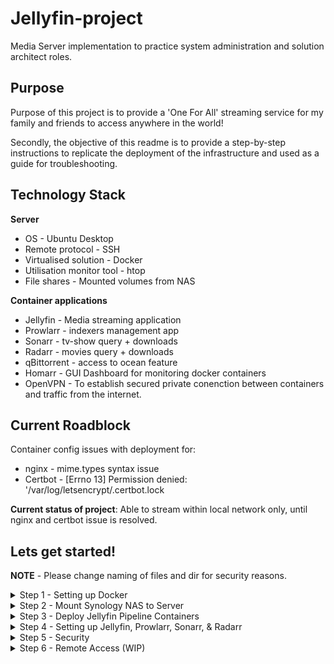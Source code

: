 # Jellyfin-project
Media Server implementation to practice system administration and solution architect roles. 

## Purpose 
Purpose of this project is to provide a 'One For All' streaming service for my family and friends to access anywhere in the world! 

Secondly, the objective of this readme is to provide a step-by-step instructions to replicate the deployment of the infrastructure and used as a guide for troubleshooting.

## Technology Stack
**Server**
* OS - Ubuntu Desktop
* Remote protocol - SSH
* Virtualised solution - Docker
* Utilisation monitor tool - htop
* File shares - Mounted volumes from NAS

**Container applications**
* Jellyfin - Media streaming application
* Prowlarr - indexers management app
* Sonarr - tv-show query + downloads
* Radarr - movies query + downloads
* qBittorrent - access to ocean feature
* Homarr - GUI Dashboard for monitoring docker containers
* OpenVPN - To establish secured private conenction between containers and traffic from the internet.

## Current Roadblock
Container config issues with deployment for:
* nginx - mime.types syntax issue
* Certbot - [Errno 13] Permission denied: '/var/log/letsencrypt/.certbot.lock

**Current status of project**: Able to stream within local network only, until nginx and certbot issue is resolved. 


## Lets get started!
**NOTE** - Please change naming of files and dir for security reasons.
<details>
<summary>Step 1 - Setting up Docker</summary>

**1.1 Update package list**
```
 sudo apt update
```

**1.2. Install prerequisites**
```
 sudo apt install -y ca-certificates curl gnupg
```

**1.3. Adding Docker's official GPG key**
```
sudo install -m 0755 -d /etc/apt/keyrings
curl -fsSL https://download.docker.com/linux/ubuntu/gpg | sudo gpg --dearmor -o /etc/apt/keyrings/docker.gpg
```

**1.4. Setup Docker repo**
```
echo "deb [arch=$(dpkg --print-architecture) signed-by=/etc/apt/keyrings/docker.gpg] https://download.docker.com/linux/ubuntu $(lsb_release -cs) stable" | sudo tee /etc/apt/sources.list.d/docker.list > /dev/null
```

**1.5. Install docker engine**
```
sudo apt update
sudo apt install -y docker-ce docker-ce-cli containerd.io docker-buildx-plugin docker-compose-plugin
```

**1.6. Verify Installation**
```
 docker --version
```

**1.7. Install software packages on docker**
```
docker pull jellyfin/jellyfin:latest
docker pull lscr.io/linuxserver/prowlarr:latest
docker pull lscr.io/linuxserver/sonarr:latest
docker pull lscr.io/linuxserver/radarr:latest
docker pull lscr.io/linuxserver/qbittorrent:latest
docker pull kylemanna/openvpn-client:latest
```

**1.8. Confirm pulled images**
```
docker images
```
</details>

<details>

<summary>Step 2 - Mount Synology NAS to Server</summary>

**2.1. Installing 'cifs-utils' for SMB support in files sharing with the NAS.**
```
 sudo apt install -y cifs-utils

```

**2.2. Creating the Mount Points**
```
sudo mkdir -p /mount/NAS_Server/Movies
sudo mkdir -p /mount/NAS_Server/Shows
sudo mkdir -p /mount/NAS_Server/Download
```

**2.3. Mount the NAS**
**NOTE**
NAS_IP= your external storage device private IPv4
your_username & your_password = local user/admin credentials of the storage device

```
sudo mount -t cifs //NAS_IP/NAS_Server/Movies /mount/NAS_Server/Movies -o username=your_username,password=your_password

sudo mount -t cifs //NAS_IP/NAS_Server/Shows /mount/NAS_Server/Shows -o username=your_username,password=your_password

sudo mount -t cifs //NAS_IP/NAS_Server/Download /mount/NAS_Server/Download -o username=your_username,password=your_password
```

2.4 Verify the Mounts are Present
```
df -h
```

**2.5 Persist Mounts across Reboots**
edit the 'fstab.bak' file to automatically mount the fodlers after a reboot of the server. 
```
 sudo cp /etc/fstab /etc/fstab.bak
 sudo nano /etc/fstab
```

Add the following within the fstab file (can add anywhere):
**NOTE**
your_username & your_password = relates to the user credential of the storage device
```
//NAS_IP/NAS_Server/Movies /mount/NAS_Server/Movies cifs username=your_username,password=your_password,iocharset=utf8 0 0
//NAS_IP/NAS_Server/Shows /mount/NAS_Server/Shows cifs username=your_username,password=your_password,iocharset=utf8 0 0
//NAS_IP/NAS_Server/Download /mount/NAS_Server/Download cifs username=your_username,password=your_password,iocharset=utf8 0 0
```

2.6. Verify fstab and Mounts

```
 sudo mount -a
```

check mounts
```
ls /mount/NAS_Server/Movies
ls /mount/NAS_Server/Shows
ls /mount/NAS_Server/Download
```

**2.7. Permission Update on Mounts**
```
sudo chmod -R 755 /mount/NAS_Server
sudo chown -R $USER:$USER /mount/NAS_Server
```
</details>

<details>

<summary> Step 3 - Deploy Jellyfin Pipeline Containers </summary>
We will use a docker-compose.yml file to simplify the deployment and management of all containers. 
Using Compose ensures that all container settings, volumes, and dependencies are centrally managed.

**3.1. Create container directory and open dir**
```
sudo -p mkdir ~/container-pipeline/ && cd ~/container-pipeline/
```

**3.2. Install docker-compose**
```
sudo curl -L "https://github.com/docker/compose/releases/latest/download/docker-compose-$(uname -s)-$(uname -m)" -o /usr/local/bin/docker-compose
```
Set executable Permission
```
sudo chmod +x /usr/local/bin/docker-compose
```
Verify install
```
docker-compose --version
```
pull required images
```
sudo docker-compose pull
```

**3.3. Create docker-compose file**
Docker-compose file is used when a docker container is deployed as it houses all the container's configuration.  
```
sudo nano docker-compose.yml
```

**Content of docker-compose**: Copy and paste the content and adjust the volume pathing to your setup.
```
version: "3.8"

services:
  jellyfin:
    image: jellyfin/jellyfin:latest
    container_name: jellyfin
    ports:
      - "8096:8096"  # LAN access
    volumes:
      - /mount/Movies:/media/movies:ro
      - /mount/NAS_Server/Shows:/media/shows:ro
    restart: unless-stopped
    environment:
      - TZ=Australia/Sydney

  prowlarr:
    image: lscr.io/linuxserver/prowlarr:latest
    container_name: prowlarr
    ports:
      - "9696:9696"
    volumes:
      - ~/jellyfin-pipeline/prowlarr:/config
    restart: unless-stopped
    environment:
      - PUID=1000
      - PGID=1000
      - TZ=Australia/Sydney

  sonarr:
    image: lscr.io/linuxserver/sonarr:latest
    container_name: sonarr
    ports:
      - "8989:8989"
    volumes:
      - ~/jellyfin-pipeline/sonarr:/config
      - /mount/NAS_Server/Shows:/shows
      - /mount/NAS_Server/Download:/downloads
    restart: unless-stopped
    environment:
      - PUID=1000
      - PGID=1000
      - TZ=Australia/Sydney

  radarr:
    image: lscr.io/linuxserver/radarr:latest
    container_name: radarr
    ports:
      - "7878:7878"
    volumes:
      - ~/jellyfin-pipeline/radarr:/config
      - /mount/NAS_Server/Movies:/movies
      - /mount/NAS_Server/Download:/downloads
    restart: unless-stopped
    environment:
      - PUID=1000
      - PGID=1000
      - TZ=Australia/Sydney

  qbittorrent:
    image: lscr.io/linuxserver/qbittorrent:latest
    container_name: qbittorrent
    ports:
      - "8080:8080"
      - "6881:6881/udp"
    volumes:
      - ~/jellyfin-pipeline/qbittorrent:/config
      - /mount/NAS_Server/Download:/downloads
    restart: unless-stopped
    environment:
      - PUID=1000
      - PGID=1000
      - TZ=Australia/Sydney
      - WEBUI_PORT=8080
      - VPN_ENABLED=true  # Enabled by default
      - VPN_PROVIDERS= your_provider #Example OpenVPN, ExpressVPN, PIA, etc.
      - VPN_USERNAME=your_vpn_username
      - VPN_PASSWORD=your_vpn_password

  openvpn:
    image: kylemanna/openvpn
    container_name: openvpn
    cap_add:
      - NET_ADMIN
    ports:
      - "1194:1194/udp"
    volumes:
      - ~/jellyfin-pipeline/openvpn:/etc/openvpn
    restart: unless-stopped
    environment:
      - TZ=Australia/Sydney
```

**3.4. Deploying the containers**
```
sudo docker-compose up -d 
```

**Some tips for troubleshooting:**
Check on status of containers
```
sudo docker ps
```

Check logs of a container
```
sudo docker logs container_name
```

**3.5. Permission for containers to read, write, and execute**
**Container Default User** is '1000:1000' 
**775** - 7-owner, 7-groups, 5-others, where **7**=can read, write, & exe while **5**=read and exe only
```
sudo chown -R 1000:1000 /mount/NAS_Server/Movies /mount/NAS_Server/Shows /mount/NAS_Server/Download

sudo chmod -R 775 /mount/NAS_Server/Movies /mount/NAS_Server/Shows /mount/NAS_Server/Download

```
</details>

<details>
  <summary>Step 4 - Setting up Jellyfin, Prowlarr, Sonarr, & Radarr</summary>

**4.1 Set up qBittorrent** 
qBittorrent container running for the first time will generate a random password for the container. - To see both the username and password details for qbittorrent follow the steps below.
```
docker logs <container_name> #example docker logs qbittorrent
```

**4.1.2 Qbittorrent login and change password**
```
http://<server_IP>:8080
```
Once logged in, navigate to option -> WebUI -> Authentication tab - include username and new password details. Hit Save located at the bottom of the prompt!

**4.2 Setting up Jellyfin app**
```
http://<server_IP>:8096
```
Follow the prompts and add in your mounts which will appear as /movies and /shows in the current displayed directory.

Test Jellyfin on your Smart TV by installing the Jellyfin app and pointing it to the local server IP.

**4.3 Setting up Prowlarr**
```
http://<server_IP>:9696
```
**4.3.1 Create your username and password**

**4.3.1 Linking with Radarr, Sonarr**
Settings -> Select Apps -> Add (Radarr and Sonarr) -> fill the following fields:
* Authentication : Forms (login page)
* Server address = url with the port eg. 192.168.1.2:8989 (Radarr).
* API keys= API keys can be found in settings/General in the respective apps.

**4.3.2 Linking to qbittorrent**
Settings/Download Clients -> Select qbittorrent -> include the following:
* Host = linux server
* Port = default is 8080 
* Username = qbittorrent user 
* Password = qbittorrent password

**4.4 Setting up Radarr and Sonarr**
Both services' setup will be identical so I will only focus on Sonarr here.
```
http://<server_IP>:7878 # Radarr
http://<server_IP>:8989 # Sonarr
```

**4.4.1 Adding Root folder and setup login page**
Within Settings/Media Management -> Root folders (add Root Folder) → in the main directory opened, select /movies.
General settings - within the Authentication field select Forms (login page).

**4.4.2 Adding Download Clients (qBittorrent)**
Under Download Clients select the add icon -> select qBittorrent -> fill the following fields:
* Host = linux server
* Port = default is 8080 
* Username = qbittorrent user 
* Password = qbittorrent password
* Hit the test button and then Save. 
**Note**: Any error displayed will indicate which field(s) you have incorrectly filled out and will be useful for troubleshooting. 

**Troubleshooting**
If there are permission issues with accessing root folders, try the following:
**1. Does the container user have same permission as host user?**
* open and edit your Docker-compose.yml file.
* Within the service sector **add user : "1000:1000"** to set container user to host admin and match same permissions to read, write or execute.
**NOTE** - defualt user ID is 1000 (most admins).
*Example*
```
homarr: 
container_name: homarr 
image: ghcr.io/ajnart/homarr:latest 
restart: unless-stopped 
volumes: 
- /var/run/docker.sock:/var/run/docker.sock
user: "1000:1000" #included user field to now update container user to admin host.
```

**2. Mounted volumes may still have root modify and exe only permission:**
* Check the mounted volumes permission
```
ls -l /mount/NAS_Server/Download
```
if your user/admin name doesnt appear and **root** is present you will need to use the following CLI and include only the affected paths mounted to the container

```
~$sudo chown -R 1000:1000 /mount/NAS_Server/Download # Change ownership to linux user with user ID 1000 for that dir

~$sudo chmod -R 775 /mount/NAS_Server/Download #ensure access permission granted to the dir
```
</details>

<details>
  <summary>Step 5 - Security</summary>
**5.1 Firewall setup**

Firewall Configuration
Install ufw (Uncomplicated Firewall):
```
sudo apt update
sudo apt install ufw
```

Allow Only Required Ports:
```
sudo ufw allow 22/tcp   # For SSH
sudo ufw allow 80/tcp # For HTTP
sudo ufw allow 443/tcp # For HTTPS
sudo ufw allow 8096/tcp # Jellyfin
sudo ufw allow 9696/tcp # prowlarr
sudo ufw allow 8989/tcp # radarr
sudo ufw allow 7878/tcp # sonarr
sudo ufw allow 7575/tcp # homarr
sudo ufw allow 8080/tcp # qBittorrent
sudo ufw allow 6881/udp # qBittorrent
sudo ufw allow 1194/udp # OpenVPN
sudo ufw enable
```

Check Firewall Status:
```
sudo ufw status
```


**5.2 fail2ban setup (WIP)**


**5.3 nginx and certbot setup (WIP)**



</details>

<details>
  <summary>Step 6 - Remote Access (WIP)</summary>
- nginx 
- certbot
- duckdns
</details>